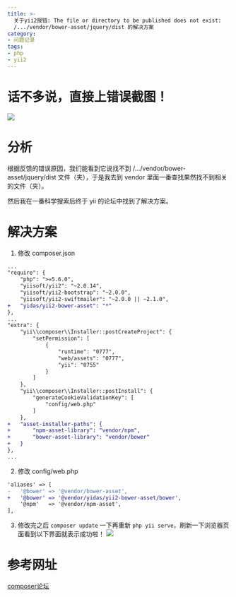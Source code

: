 ```yaml
---
title: >-
  关于yii2报错: The file or directory to be published does not exist:
  /.../vendor/bower-asset/jquery/dist 的解决方案
category:
- 问题记录
tags:
- php
- yii2
---
```


# 话不多说，直接上错误截图！

![](https://img.vim-cn.com/e6/53268a3bc9ed935c81d3377dc0c728aef7eff2.png)

# 分析

根据反馈的错误原因，我们能看到它说找不到 /.../vendor/bower-asset/jquery/dist 文件（夹），于是我去到 vendor 里面一番查找果然找不到相关的文件（夹）。

然后我在一番科学搜索后终于 yii 的论坛中找到了解决方案。

# 解决方案

1. 修改 composer.json
```diff
...
"require": {
    "php": ">=5.6.0",
    "yiisoft/yii2": "~2.0.14",
    "yiisoft/yii2-bootstrap": "~2.0.0",
    "yiisoft/yii2-swiftmailer": "~2.0.0 || ~2.1.0",
+   "yidas/yii2-bower-asset": "*"
},
...
"extra": {
    "yii\\composer\\Installer::postCreateProject": {
        "setPermission": [
            {
                "runtime": "0777",
                "web/assets": "0777",
                "yii": "0755"
            }
        ]
    },
    "yii\\composer\\Installer::postInstall": {
        "generateCookieValidationKey": [
            "config/web.php"
        ]
    },
+   "asset-installer-paths": {
+       "npm-asset-library": "vendor/npm",
+       "bower-asset-library": "vendor/bower"
+   }
},
...
```

2. 修改 config/web.php
```diff
'aliases' => [
-   '@bower' => '@vendor/bower-asset',
+   '@bower' => '@vendor/yidas/yii2-bower-asset/bower',
    '@npm'   => '@vendor/npm-asset',
],
```

3. 修改完之后 `composer update` 一下再重新 `php yii serve`，刷新一下浏览器页面看到以下界面就表示成功啦！
![](https://img.vim-cn.com/fc/b0ca8ae82be691dbbc320108c8653fdedcac22.png)

# 参考网址
[composer论坛](https://forum.yiiframework.com/t/composer-2-invalidargumentexception-vendor-bower-asset-jquery-dist/131264/3)